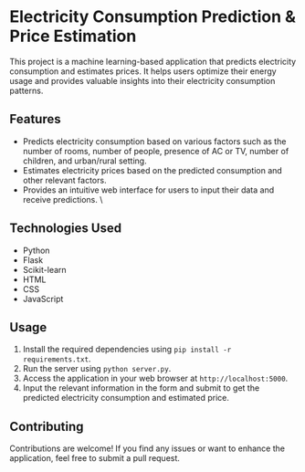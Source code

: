 # Electricity Consumption Prediction & Price Estimation

This project is a machine learning-based application that predicts electricity consumption and estimates prices. It helps users optimize their energy usage and provides valuable insights into their electricity consumption patterns.

## Features

- Predicts electricity consumption based on various factors such as the number of rooms, number of people, presence of AC or TV, number of children, and urban/rural setting.
- Estimates electricity prices based on the predicted consumption and other relevant factors.
- Provides an intuitive web interface for users to input their data and receive predictions.
\

## Technologies Used

- Python
- Flask
- Scikit-learn
- HTML
- CSS
- JavaScript

## Usage

1. Install the required dependencies using `pip install -r requirements.txt`.
2. Run the server using `python server.py`.
3. Access the application in your web browser at `http://localhost:5000`.
4. Input the relevant information in the form and submit to get the predicted electricity consumption and estimated price.

## Contributing

Contributions are welcome! If you find any issues or want to enhance the application, feel free to submit a pull request.

